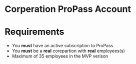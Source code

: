 # Corperation ProPass Account

# Requirements
* You **must** have an active subscription to ProPass
* You **must** be a **real** corepartion with **real** employees(s)
* Maximum of 35 employees in the MVP verison
